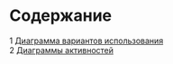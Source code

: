# Содержание
1 [Диаграмма вариантов использования](UseCase/README.md)  
2 [Диаграммы активностей](Activity/README.md) 